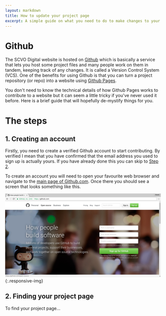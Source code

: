 ```yaml
---
layout: markdown
title: How to update your project page
excerpt: A simple guide on what you need to do to make changes to your page
---
```


# Github

The SCVO Digital website is hosted on [Github](https://github.com) which is basically a service that lets you host some project files and many people work on them in tandem, keeping track of any changes. It is called a Version Control System (VCS). One of the benefits for using Github is that you can turn a project repository (or repo) into a website using [Github Pages](https://pages.github.com/). 

You don't need to know the technical details of how Github Pages works to contribute to a website but it can seem a little tricky if you've never used it before. Here is a brief guide that will hopefully de-mystify things for you.

# The steps

## 1. Creating an account

Firstly, you need to create a verified Github account to start contributing. By verified I mean that you have confirmed that the email address you used to sign up is actually yours. If you have already done this you can skip to [Step 2](#2-finding-your-project-page).

To create an account you will need to open your favourite web browser and navigate to the [main page of Github.com](https://github.com). Once there you should see a screen that looks something like this.

![Github homepage](images/guide/github-homepage.png)
{:.responsive-img}

## 2. Finding your project page

To find your project page...


